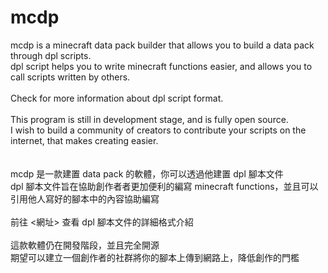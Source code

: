 # mcdp
mcdp is a minecraft data pack builder that allows you to build a data pack through dpl scripts.<br>
dpl script helps you to write minecraft functions easier, and allows you to call scripts written by others.<br>
<br>
Check <website> for more information about dpl script format.<br>
<br>
This program is still in development stage, and is fully open source.<br>
I wish to build a community of creators to contribute your scripts on the internet, that makes creating easier.<br>
<br>
<br>
mcdp 是一款建置 data pack 的軟體，你可以透過他建置 dpl 腳本文件<br>
dpl 腳本文件旨在協助創作者者更加便利的編寫 minecraft functions，並且可以引用他人寫好的腳本中的內容協助編寫<br>
<br>
前往 <網址> 查看 dpl 腳本文件的詳細格式介紹<br>
<br>
這款軟體仍在開發階段，並且完全開源<br>
期望可以建立一個創作者的社群將你的腳本上傳到網路上，降低創作的門檻<br>